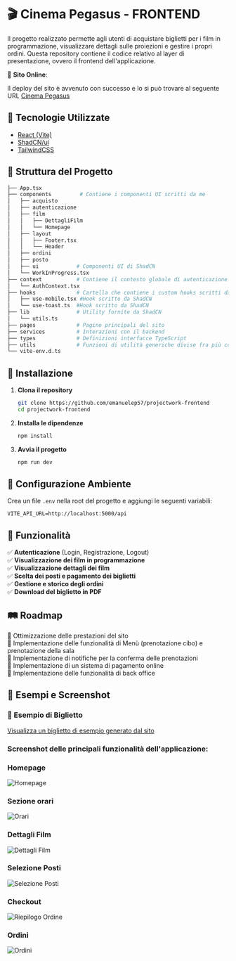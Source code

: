 # 🎬 Cinema Pegasus - FRONTEND

Il progetto realizzato permette agli utenti di acquistare biglietti per i film in programmazione, visualizzare dettagli sulle proiezioni e gestire i propri ordini.
Questa repository contiene il codice relativo al layer di presentazione, ovvero il frontend dell'applicazione.

🔗 **Sito Online**:

Il deploy del sito è avvenuto con successo e lo si può trovare al seguente URL [Cinema Pegasus](https://projectwork-frontend.vercel.app)

## 📌 Tecnologie Utilizzate

- [React (Vite)](https://vite.dev/guide/)  
- [ShadCN/ui](https://ui.shadcn.com/)
- [TailwindCSS](https://tailwindcss.com/)  

## 📁 Struttura del Progetto

```bash
├── App.tsx
├── components         # Contiene i componenti UI scritti da me
│   ├── acquisto
│   ├── autenticazione
│   ├── film
│   │   ├── DettagliFilm
│   │   └── Homepage
│   ├── layout
│   │   ├── Footer.tsx
│   │   └── Header
│   ├── ordini
│   ├── posto
│   ├── ui            # Componenti UI di ShadCN
│   └── WorkInProgress.tsx
├── context           # Contiene il contesto globale di autenticazione
│   └── AuthContext.tsx
├── hooks             # Cartella che contiene i custom hooks scritti da me, tranne:
│   ├── use-mobile.tsx #Hook scritto da ShadCN
│   └── use-toast.ts  #Hook scritto da ShadCN
├── lib               # Utility fornite da ShadCN
│   └── utils.ts
├── pages             # Pagine principali del sito
├── services          # Interazioni con il backend
├── types             # Definizioni interfacce TypeScript
├── utils             # Funzioni di utilità generiche divise fra più componenti
└── vite-env.d.ts
```

## 🚀 Installazione

1. **Clona il repository**  
   ```bash
   git clone https://github.com/emanuelep57/projectwork-frontend
   cd projectwork-frontend
   ```

2. **Installa le dipendenze**  
   ```bash
   npm install
   ```

3. **Avvia il progetto**  
   ```bash
   npm run dev
   ```

## 🔑 Configurazione Ambiente

Crea un file `.env` nella root del progetto e aggiungi le seguenti variabili:

```env
VITE_API_URL=http://localhost:5000/api
```

## 📌 Funzionalità

✅ **Autenticazione** (Login, Registrazione, Logout)  
✅ **Visualizzazione dei film in programmazione**  
✅ **Visualizzazione dettagli dei film**  
✅ **Scelta dei posti e pagamento dei biglietti**  
✅ **Gestione e storico degli ordini**  
✅ **Download del biglietto in PDF**  

## 🛤️ Roadmap

🔲 Ottimizzazione delle prestazioni del sito  
🔲 Implementazione delle funzionalità di Menù (prenotazione cibo) e prenotazione della sala    
🔲 Implementazione di notifiche per la conferma delle prenotazioni  
🔲 Implementazione di un sistema di pagamento online  
🔲 Implementazione delle funzionalità di back office


## 📸 Esempi e Screenshot

### 📄 Esempio di Biglietto
[Visualizza un biglietto di esempio generato dal sito](public/biglietto.pdf)

### Screenshot delle principali funzionalità dell'applicazione:

### Homepage
![Homepage](screenshots/Hero.png)

### Sezione orari
![Orari](screenshots/Orari.png)

### Dettagli Film
![Dettagli Film](screenshots/Dettagli.png)

### Selezione Posti
![Selezione Posti](screenshots/Posti.png)

### Checkout
![Riepilogo Ordine](screenshots/Checkout.png)

### Ordini
![Ordini](screenshots/Ordini.png)

